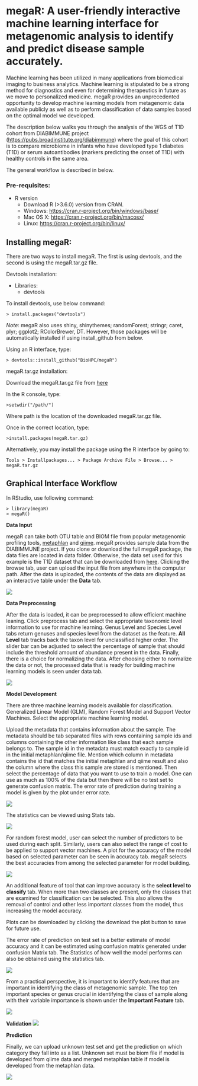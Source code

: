 # megaR: A user-friendly interactive machine learning interface for metagenomic analysis to identify and predict disease sample accurately.
  
Machine learning has been utilized in many applications from biomedical imaging to business analytics. Machine learning is stipulated to be a strong method for diagnostics and even for determining therapeutics in future as we move to personalized medicine. megaR provides an unprecedented opportunity to develop machine learning models from metagenomic data available publicly as well as to perform classification of data samples based on the optimal model we developed. 

The description below walks you through the analysis of the WGS of T1D cohort from DIABIMMUNE project (https://pubs.broadinstitute.org/diabimmune) where the goal of this cohort is to compare microbiome in infants who have developed type 1 diabetes (T1D) or serum autoantibodies (markers predicting the onset of T1D) with healthy controls in the same area.

The general workflow is described in below.


### Pre-requisites:

* R version
    * Download R (>3.6.0) version from CRAN.
    * Windows: https://cran.r-project.org/bin/windows/base/
    * Mac OS X: https://cran.r-project.org/bin/macosx/
    * Linux: https://cran.r-project.org/bin/linux/

## Installing megaR:

There are two ways to install megaR. The first is using devtools, and the second is using the megaR.tar.gz file.

Devtools installation:

 * Libraries:
   * devtools

To install devtools, use below command:
```  
> install.packages("devtools") 
```  
*Note*: megaR also uses shiny, shinythemes; randomForest; stringr; caret, plyr; ggplot2; RColorBrewer, DT. However, those packages will be automatically installed if using install_github from below.


Using an R interface, type:
```  
> devtools::install_github("BioHPC/megaR") 
```  

megaR.tar.gz installation:

Download the megaR.tar.gz file from [here](https://github.com/BioHPC/megaR_1.0.tar.gz)

In the R console, type:
```
>setwdir("/path/")
```
Where path is the location of the downloaded megaR.tar.gz file.

Once in the correct location, type:
```
>install.packages(megaR.tar.gz)
```
Alternatively, you may install the package using the R interface by going to:
```
Tools > Installpackages... > Package Archive File > Browse... > megaR.tar.gz
```

## Graphical Interface Workflow

In RStudio, use following command:

```
> library(megaR)
> megaR() 
```

**Data Input**

megaR can take both OTU table and BIOM file from popular metagenomic profiling tools, [metaphlan](https://www.nature.com/articles/nmeth.2066) and [qiime](https://www.nature.com/articles/nmeth.f.303).
megaR provides sample data from the DIABIMMUNE project. If you clone or download the full megaR package, the data files are located in data folder. Otherwise, the data set used for this example is the T1D dataset that can be downloaded from [here](https://github.com/BioHPC/megaR/tree/master/data/WGS/T1D.zip). Clicking the browse tab, user can upload the input file from anywhere in the computer path.  After the data is uploaded, the contents of the data are displayed as an interactive table under the **Data** tab. 

![](https://github.com/BioHPC/megaR/blob/master/screenshot/DataInput.gif)

**Data Preprocessing**

After the data is loaded, it can be preprocessed to allow efficient machine leaning. Click preprocess tab and select the appropriate taxonomic level information to use for machine learning. Genus Level and Species Level tabs return genuses and species level from the dataset as the feature. **All Level** tab tracks back the taxon level for unclassified higher order. The slider bar can be adjusted to select the percentage of sample that should include the threshold amount of abundance present in the data. Finally, there is a choice for normalizing the data. After choosing either to normalize the data or not, the processed data that is ready for building machine learning models is seen under data tab.

![](https://github.com/BioHPC/megaR/blob/master/screenshot/Preprocessing.gif)

**Model Development**

There are three machine learning models available for classification. Generalized Linear Model (GLM), Random Forest Model and Support Vector Machines. Select the appropriate machine learning model.

Upload the metadata that contains information about the sample. The metadata should be tab separated files with rows containing sample ids and columns containing the other information like class that each sample belongs to. The sample id in the metadata must match exactly to sample id in the initial metaphlan/qiime file. Mention which column in metadata contains the id that matches  the initial metaphlan and qiime result and also the column where the class this sample are stored is mentioned. Then select the percentage of data that you want to use to train a model. One can use as much as 100% of the data but then there will be no test set to generate confusion matrix. The error rate of prediction during training a model is given by the plot under error rate.

![](https://github.com/BioHPC/megaR/blob/master/screenshot/rf_train_plot.png) 

The statistics can be viewed using Stats tab.


![](https://github.com/BioHPC/megaR/blob/master/screenshot/test_error_stats_rf_db.png)

For random forest model, user can select the number of predictors to be used during each split. Similarly, users can also select the range of cost to be applied to support vector machines. A plot for the accuracy of the model based on selected parameter can be seen in accuracy tab. megaR selects the best accuracies from among the selected parameter for model building.

![](https://github.com/BioHPC/megaR/blob/master/screenshot/accuracy_rf_plot.png)

An additional feature of tool that can improve accuracy is the **select level to classify** tab. When more than two classes are present, only the classes that are examined for classification can be selected. This also allows the removal of control and other less important classes from the model, thus increasing the model accuracy.

Plots can be downloaded by clicking the download the plot button to save for future use.

The error rate of prediction on test set is a better estimate of model accuracy and it can be estimated using confusion matrix generated under confusion Matrix tab. The Statistics of how well the model performs can also be obtained using the statistics tab.

![](https://github.com/BioHPC/megaR/blob/master/screenshot/test_error_db.png)

From a practical perspective, it is important to identify features that are important in identifying the class of metagenomic sample. The top ten important species or genus crucial in identifying the class of sample along with their variable importance is shown under the **Important Feature** tab.

![](https://github.com/BioHPC/megaR/blob/master/screenshot/topimptfeature.png)
 
**Validation**
 ![](https://github.com/BioHPC/megaR/blob/master/screenshot/validation.png)
 
**Prediction**

Finally, we can upload unknown test set and get the prediction on which category they fall into as a list. Unknown set must be biom file if model is developed from qiime data and merged metaphlan table if model is developed from the metaphlan data.

![](https://github.com/BioHPC/megaR/blob/master/screenshot/Prediction_table.png)
